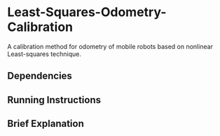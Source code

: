 # Least-Squares-Odometry-Calibration
A calibration method for odometry of mobile robots based on nonlinear Least-squares technique.

## Dependencies

## Running Instructions

## Brief Explanation

